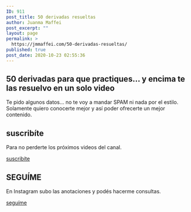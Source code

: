 ```yaml
---
ID: 911
post_title: 50 derivadas resueltas
author: Juanma Maffei
post_excerpt: ""
layout: page
permalink: >
  https://jmmaffei.com/50-derivadas-resueltas/
published: true
post_date: 2020-10-23 02:55:36
---
```

<h2>50 derivadas para que practiques... y encima te las resuelvo en un solo video</h2>		
			<p>Te pido algunos datos... no te voy a mandar SPAM ni nada por el estilo. Solamente quiero conocerte mejor y así poder ofrecerte un mejor contenido.</p>		
			<h2>suscribíte</h2>		
			<p>Para no perderte los próximos videos del canal.</p>		
			<a href="https://www.youtube.com/c/juanmamaffei?sub_confirmation=1" target="_blank" role="button" rel="noopener noreferrer">
						suscribíte
					</a>
			<h2>SEGUÍME</h2>		
			<p>En Instagram subo las anotaciones y podés hacerme consultas.</p>		
			<a href="https://www.instagram.com/juanmamaffei_matematica/" target="_blank" role="button" rel="noopener noreferrer">
						seguíme
					</a>
